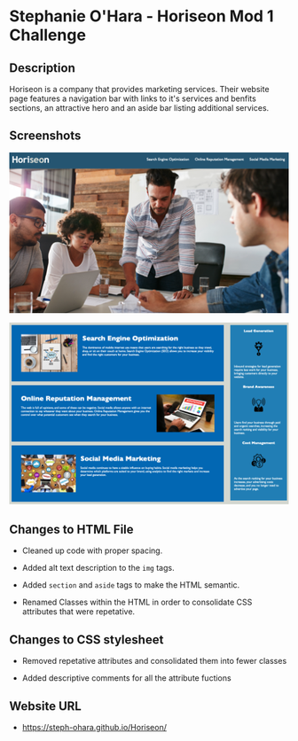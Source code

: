 # Stephanie O'Hara - Horiseon Mod 1 Challenge

## Description

Horiseon is a company that provides marketing services. Their website page features a navigation bar with links to it's services and benfits sections, an attractive hero and an aside bar listing additional services. 

## Screenshots

![Horiseon nav bar and hero](https://github.com/Steph-ohara/Horiseon/blob/main/assets/images/Screen%20Shot%202021-12-19%20at%208.55.55%20PM.png)

![Horiseon services and benefits section](https://github.com/Steph-ohara/Horiseon/blob/main/assets/images/Screen%20Shot%202021-12-19%20at%208.56.04%20PM.png)

## Changes to HTML File

* Cleaned up code with proper spacing.

* Added alt text description to the ``` img ``` tags.

* Added ``` section ``` and ``` aside ``` tags to make the HTML semantic.

* Renamed Classes within the HTML in order to consolidate CSS attributes that were repetative.

## Changes to CSS stylesheet

* Removed repetative attributes and consolidated them into fewer classes

* Added descriptive comments for all the attribute fuctions

## Website URL

- https://steph-ohara.github.io/Horiseon/
